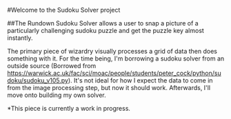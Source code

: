 #Welcome to the Sudoku Solver project

##The Rundown
Sudoku Solver allows a user to snap a picture of a particularly challenging sudoku puzzle and get the puzzle key almost instantly.

The primary piece of wizardry visually processes a grid of data then does something with it. For the time being, I'm borrowing a sudoku solver from an outside source (Borrowed from https://warwick.ac.uk/fac/sci/moac/people/students/peter_cock/python/sudoku/sudoku_v105.py). It's not ideal for how I expect the data to come in from the image processing step, but now it should work. Afterwards, I'll move onto building my own solver.




















*This piece is currently a work in progress.
